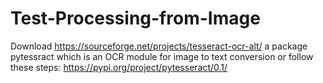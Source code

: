 # Test-Processing-from-Image

Download https://sourceforge.net/projects/tesseract-ocr-alt/ a package pytessract which is an OCR module for image to text conversion
or follow these steps:
https://pypi.org/project/pytesseract/0.1/
